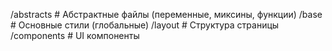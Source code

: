 /abstracts       # Абстрактные файлы (переменные, миксины, функции)
/base            # Основные стили (глобальные)
/layout          # Структура страницы
/components      # UI компоненты